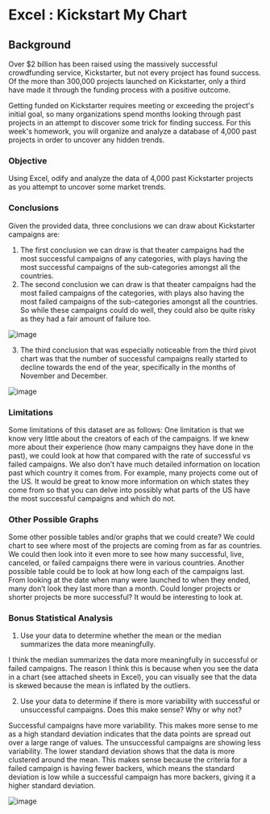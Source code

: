 # Excel : Kickstart My Chart

## Background
Over $2 billion has been raised using the massively successful crowdfunding service, Kickstarter, but not every project has found success. Of the more than 300,000 projects launched on Kickstarter, only a third have made it through the funding process with a positive outcome.

Getting funded on Kickstarter requires meeting or exceeding the project's initial goal, so many organizations spend months looking through past projects in an attempt to discover some trick for finding success. For this week's homework, you will organize and analyze a database of 4,000 past projects in order to uncover any hidden trends.

### Objective
Using Excel, odify and analyze the data of 4,000 past Kickstarter projects as you attempt to uncover some market trends.

### Conclusions
Given the provided data, three conclusions we can draw about Kickstarter campaigns are:

1. The first conclusion we can draw is that theater campaigns had the most successful campaigns of any categories, with plays having the most successful campaigns of the sub-categories amongst all the countries.
2. The second conclusion we can draw is that theater campaigns had the most failed campaigns of the categories, with plays also having the most failed campaigns of the sub-categories amongst all the countries.  So while these campaigns could do well, they could also be quite risky as they had a fair amount of failure too.

![image](https://user-images.githubusercontent.com/69765842/103449064-ad271580-4c70-11eb-9102-a3aaadaf1da4.png)

3. The third conclusion that was especially noticeable from the third pivot chart was that the number of successful campaigns really started to decline towards the end of the year, specifically in the months of November and December.

![image](https://user-images.githubusercontent.com/69765842/103449041-40ac1680-4c70-11eb-8566-6e429cb94dbe.png)

### Limitations
Some limitations of this dataset are as follows:
One limitation is that we know very little about the creators of each of the campaigns.  If we knew more about their experience (how many campaigns they have done in the past), we could look at how that compared with the rate of successful vs failed campaigns.  We also don’t have much detailed information on location past which country it comes from.  For example, many projects come out of the US.  It would be great to know more information on which states they come from so that you can delve into possibly what parts of the US have the most successful campaigns and which do not.

### Other Possible Graphs
Some other possible tables and/or graphs that we could create?
We could chart to see where most of the projects are coming from as far as countries.  We could then look into it even more to see how many successful, live, canceled, or failed campaigns there were in various countries. Another possible table could be to look at how long each of the campaigns last.  From looking at the date when many were launched to when they ended, many don’t look they last more than a month.  Could longer projects or shorter projects be more successful?  It would be interesting to look at.

### Bonus Statistical Analysis
1.	Use your data to determine whether the mean or the median summarizes the data more meaningfully.

I think the median summarizes the data more meaningfully in successful or failed campaigns.  The reason I think this is because when you see the data in a chart (see attached sheets in Excel), you can visually see that the data is skewed because the mean is inflated by the outliers.

2.	Use your data to determine if there is more variability with successful or unsuccessful campaigns. Does this make sense? Why or why not?  

Successful campaigns have more variability. This makes more sense to me as a high standard deviation indicates that the data points are spread out over a large range of values.  The unsuccessful campaigns are showing less variability.  The lower standard deviation shows that the data is more clustered around the mean. This makes sense because the criteria for a failed campaign is having fewer backers, which means the standard deviation is low while a successful campaign has more backers, giving it a higher standard deviation.

![image](https://user-images.githubusercontent.com/69765842/103448981-4ce3a400-4c6f-11eb-99fb-f2eacf0e4b15.png)




